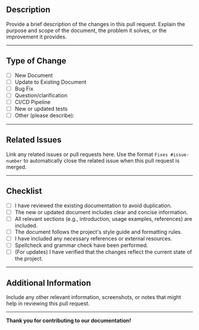 ## Description

Provide a brief description of the changes in this pull request.
Explain the purpose and scope of the document, the problem it solves,
or the improvement it provides.

---

## Type of Change

- [ ] New Document
- [ ] Update to Existing Document
- [ ] Bug Fix
- [ ] Question/clarification
- [ ] CI/CD Pipeline
- [ ] New or updated tests
- [ ] Other (please describe):

---

## Related Issues

Link any related issues or pull requests here.
Use the format `Fixes #issue-number` to automatically close the related issue
when this pull request is merged.

---

## Checklist

- [ ] I have reviewed the existing documentation to avoid duplication.
- [ ] The new or updated document includes clear and concise information.
- [ ] All relevant sections (e.g., introduction, usage examples, references)
      are included.
- [ ] The document follows the project's style guide and formatting rules.
- [ ] I have included any necessary references or external resources.
- [ ] Spellcheck and grammar check have been performed.
- [ ] (For updates) I have verified that the changes reflect the current state
      of the project.

---

## Additional Information

Include any other relevant information, screenshots,
or notes that might help in reviewing this pull request.

---

**Thank you for contributing to our documentation!**
